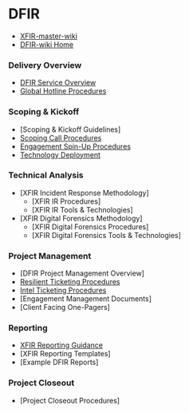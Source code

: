 
# DFIR
- [XFIR-master-wiki](https://github.ibm.com/XFIR/XFIR-master-wiki/wiki)
- [DFIR-wiki Home](https://github.ibm.com/XFIR/DFIR-wiki/wiki)

### Delivery Overview
- [DFIR Service Overview](https://github.ibm.com/XFIR/DFIR-wiki/wiki/DFIR-Service-Overview)
- [Global Hotline Procedures](https://github.ibm.com/XFIR/DFIR-wiki/wiki/DFIR-Hotline)

### Scoping & Kickoff
- [Scoping & Kickoff Guidelines]
- [Scoping Call Procedures](https://github.ibm.com/XFIR/DFIR-wiki/wiki/DFIR-Triage-Scoping)
- [Engagement Spin-Up Procedures](https://github.ibm.com/XFIR/DFIR-wiki/wiki/DFIR-SpinUp)
- [Technology Deployment](https://github.ibm.com/XFIR/DFIR-wiki/wiki/DFIR-TechDeploy)

### Technical Analysis
- [XFIR Incident Response Methodology]
	- [XFIR IR Procedures]
	- [XFIR IR Tools & Technologies]
- [XFIR Digital Forensics Methodology]
	- [XFIR Digital Forensics Procedures]
	- [XFIR Digital Forensics Tools & Technologies]

### Project Management
- [DFIR Project Management Overview]
- [Resilient Ticketing Procedures](https://github.ibm.com/XFIR/DFIR-wiki/wiki/DFIR-Resilient)
- [Intel Ticketing Procedures](https://github.ibm.com/XFIR/DFIR-wiki/wiki/DFIR-IntelTicketing)
- [Engagement Management Documents]
- [Client Facing One-Pagers]

### Reporting
- [XFIR Reporting Guidance](https://github.ibm.com/XFIR/DFIR-wiki/wiki/DFIR-Reporting-Style-Guide)
- [XFIR Reporting Templates]
- [Example DFIR Reports]

### Project Closeout
- [Project Closeout Procedures]
